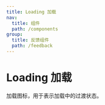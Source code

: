 ```yaml
---
title: Loading 加载
nav:
  title: 组件
  path: /components
group:
  title: 反馈组件
  path: /feedback
---
```


# Loading 加载

加载图标，用于表示加载中的过渡状态。
